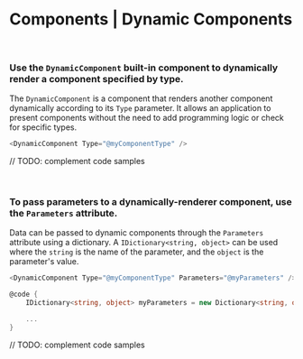 # Components | Dynamic Components
<br>


### Use the `DynamicComponent` built-in component to dynamically render a component specified by type.

The `DynamicComponent` is a component that renders another component dynamically according to its `Type` parameter. It allows an application
to present components without the need to add programming logic or check for specific types.

```cs
<DynamicComponent Type="@myComponentType" />
```

// TODO: complement code samples

<br>


### To pass parameters to a dynamically-renderer component, use the `Parameters` attribute.

Data can be passed to dynamic components through the `Parameters` attribute using a dictionary. A `IDictionary<string, object>` can be used
where the `string` is the name of the parameter, and the `object` is the parameter's value.

```cs
<DynamicComponent Type="@myComponentType" Parameters="@myParameters" />

@code {
    IDictionary<string, object> myParameters = new Dictionary<string, object>();

    ...
}
```

// TODO: complement code samples

<br>